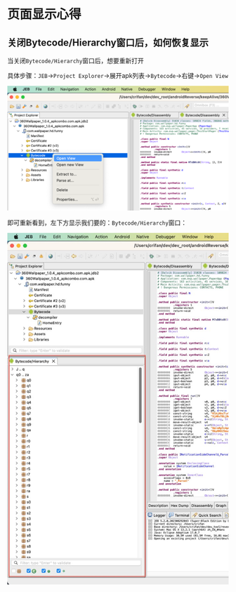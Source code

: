 # 页面显示心得

## 关闭Bytecode/Hierarchy窗口后，如何恢复显示

当关闭`Bytecode/Hierarchy`窗口后，想要重新打开

具体步骤：`JEB`->`Project Explorer`->展开apk列表->`Bytecode`->右键->`Open View`

![jeb_project_explorer_bytecode_open_view](../../assets/img/jeb_project_explorer_bytecode_open_view.png)

即可重新看到，左下方显示我们要的：`Bytecode/Hierarchy`窗口：

![jeb_show_bytecode_hierarchy_window](../../assets/img/jeb_show_bytecode_hierarchy_window.jpg)
